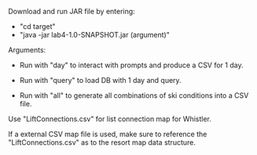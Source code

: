 Download and run JAR file by entering:
  * "cd target"
  * "java -jar lab4-1.0-SNAPSHOT.jar (argument)"

Arguments:
* Run with "day" to interact with prompts and produce a CSV for 1 day.

* Run with "query" to load DB with 1 day and query.

* Run with "all" to generate all combinations of ski conditions into a CSV file.

Use "LiftConnections.csv" for list connection map for Whistler. 

If a external CSV map file is used, make sure to reference the "LiftConnections.csv" as to the resort map data structure.
